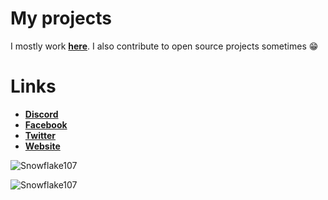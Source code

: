 # My projects
I mostly work **[here](https://github.com/DevSnowflake)**. I also contribute to open source projects sometimes 😁










# Links
- **[Discord](https://discord.gg/2SUybzb)**
- **[Facebook](https://fb.me/DevSnowflake)**
- **[Twitter](https://twitter.com/DevSnowflake)**
- **[Website](https://snowflake.is-a.dev)**

![Snowflake107](https://github-readme-stats.vercel.app/api?username=xmicz&show_icons=true&theme=tokyonight&hide=["issues"])

![Snowflake107](https://github-readme-stats.vercel.app/api/top-langs?username=xmicz&show_icons=true&theme=tokyonight&layout=compact)
